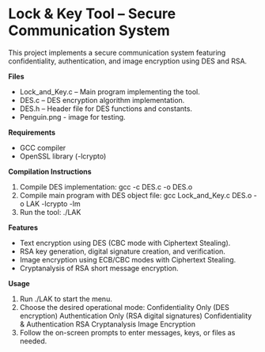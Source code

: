 # Lock & Key Tool – Secure Communication System
This project implements a secure communication system featuring confidentiality, authentication, and image encryption using DES and RSA.

**Files**
* Lock_and_Key.c – Main program implementing the tool.
* DES.c – DES encryption algorithm implementation.
* DES.h – Header file for DES functions and constants.
* Penguin.png - image for testing.

**Requirements**
* GCC compiler
* OpenSSL library (-lcrypto)

**Compilation Instructions**
1. Compile DES implementation:
   gcc -c DES.c -o DES.o
2. Compile main program with DES object file:
   gcc Lock_and_Key.c DES.o -o LAK -lcrypto -lm
3. Run the tool:
   ./LAK
   
**Features**
* Text encryption using DES (CBC mode with Ciphertext Stealing).
* RSA key generation, digital signature creation, and verification.
* Image encryption using ECB/CBC modes with Ciphertext Stealing.
* Cryptanalysis of RSA short message encryption.

**Usage**
1. Run ./LAK to start the menu.
2. Choose the desired operational mode:
  Confidentiality Only (DES encryption)
  Authentication Only (RSA digital signatures)
  Confidentiality & Authentication
  RSA Cryptanalysis
  Image Encryption
3. Follow the on-screen prompts to enter messages, keys, or files as needed.

